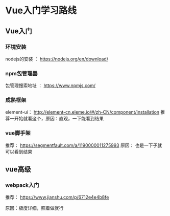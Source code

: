 # Vue入门学习路线

## Vue入门

### 环境安装

nodejs的安装 ： https://nodejs.org/en/download/

### npm包管理器

 包管理搜索地址 ： https://www.npmjs.com/

### 成熟框架
  
element-ui： http://element-cn.eleme.io/#/zh-CN/component/installation
推荐一开始就看这个，原因：直观，一下能看到结果


### vue脚手架

推荐： https://segmentfault.com/a/1190000011275993 原因： 也是一下子就可以看到结果

## vue高级

### webpack入门
推荐： https://www.jianshu.com/p/6712e4e4b8fe  

原因：极度详细，照着做就行

